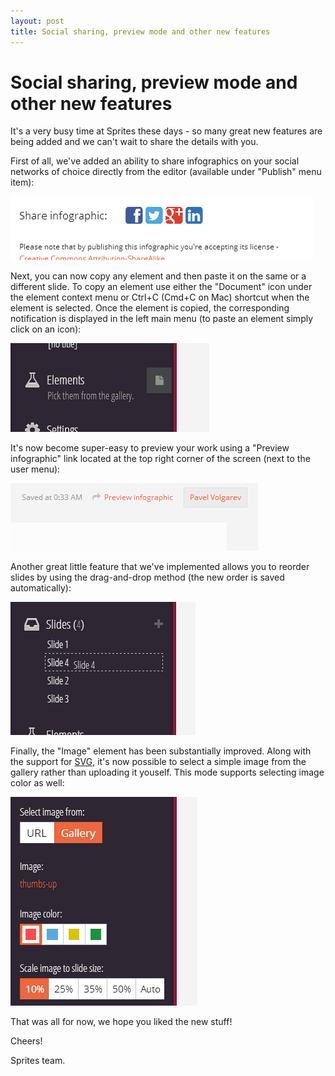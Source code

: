 ```yaml
---
layout: post
title: Social sharing, preview mode and other new features
---
```


# Social sharing, preview mode and other new features

It's a very busy time at Sprites these days - so many great new features are being added and we can't wait to share the details with you.

First of all, we've added an ability to share infographics on your social networks of choice directly from the editor (available under "Publish" menu item):

![Social sharing](/assets/img/posts/social-sharing.png "Social sharing")

Next, you can now copy any element and then paste it on the same or a different slide. To copy an element use either the "Document" icon under the element context menu or Ctrl+C (Cmd+C on Mac) shortcut when the element is selected. Once the element is copied, the corresponding notification is displayed in the left main menu (to paste an element simply click on an icon):

![Paste element](/assets/img/posts/paste-element.png "Paste element")

It's now become super-easy to preview your work using a "Preview infographic" link located at the top right corner of the screen (next to the user menu):

![Preview infographic](/assets/img/posts/preview-infographic.png "Preview infographic")

Another great little feature that we've implemented allows you to reorder slides by using the drag-and-drop method (the new order is saved automatically):

![Reoder slides](/assets/img/posts/reorder-slides.png "Reoder slides")

Finally, the "Image" element has been substantially improved. Along with the support for [SVG](http://en.wikipedia.org/wiki/Scalable_Vector_Graphics), it's now possible to select a simple image from the gallery rather than uploading it youself. This mode supports selecting image color as well:

![Image gallery](/assets/img/posts/image-gallery.png "Image gallery")

That was all for now, we hope you liked the new stuff! 

Cheers!

Sprites team.